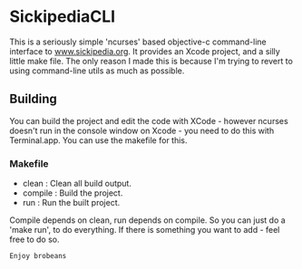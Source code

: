 SickipediaCLI
==============

This is a seriously simple 'ncurses' based objective-c command-line interface to www.sickipedia.org.
It provides an Xcode project, and a silly little make file. The only reason I made this is because I'm trying to revert to using command-line utils as much as possible.

Building
------------

You can build the project and edit the code with XCode - however ncurses doesn't run in the console window on Xcode - you need to do this with Terminal.app.
You can use the makefile for this.

### Makefile
- clean : Clean all build output.
- compile : Build the project.
- run : Run the built project.

Compile depends on clean, run depends on compile.
So you can just do a 'make run', to do everything. If there is something you want to add - feel free to do so.

`Enjoy brobeans`